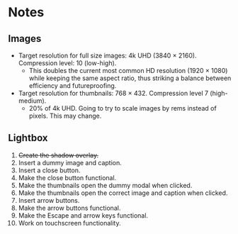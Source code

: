 Notes
=====

Images
------
* Target resolution for full size images: 4k UHD (3840 × 2160). Compression level: 10 (low-high).
  * This doubles the current most common HD resolution (1920 × 1080) while keeping the same aspect ratio, thus striking a balance between efficiency and futureproofing.
* Target resolution for thumbnails: 768 × 432. Compression level 7 (high-medium).
  * 20% of 4k UHD. Going to try to scale images by rems instead of pixels. This may change.

Lightbox
--------
1. <strike>Create the shadow overlay.</strike>
1. Insert a dummy image and caption.
2. Insert a close button.
3. Make the close button functional.
4. Make the thumbnails open the dummy modal when clicked.
5. Make the thumbnails open the correct image and caption when clicked.
6. Insert arrow buttons.
7. Make the arrow buttons functional.
8. Make the Escape and arrow keys functional.
9.  Work on touchscreen functionality.